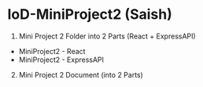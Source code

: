 # IoD-MiniProject2 (Saish)

1. Mini Project 2 Folder into 2 Parts (React + ExpressAPI)
- MiniProject2 - React
- MiniProject2 - ExpressAPI

2. Mini Project 2 Document (into 2 Parts)